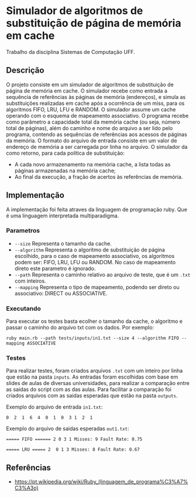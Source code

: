 # Simulador de algoritmos de substituição de página de memória em cache

Trabalho da disciplina Sistemas de Computação UFF.

## Descrição

O projeto consiste em um simulador de algoritmos de substituição de página de memória em cache. 
O simulador recebe como entrada a sequência de referências às páginas de memória (endereços), e
simula as substituições realizadas em cache após a ocorrência de um miss, para os algoritmos
FIFO, LRU, LFU e RANDOM. O simulador assume um cache operando com o esquema de
mapeamento associativo. O programa recebe como parâmetro a capacidade total da memória
cache (ou seja, número total de páginas), além do caminho e nome do arquivo a ser lido pelo
programa, contendo as sequências de referências aos acessos de páginas da memória. O formato do
arquivo de entrada consiste em um valor de endereço de memória a ser carregada por linha no
arquivo. O simulador da como retorno, para cada política de substituição:
* A cada novo armazenamento na memória cache, a lista todas as páginas armazenadas na
memória cache;
* Ao final da execução, a fração de acertos às referências de memória.


## Implementação

A implementação foi feita atraves da linguagem de programação ruby. Que é uma linguagem interpretada multiparadigma.

### Parametros

* `--size` Representa o tamanho da cache.
* `--algorithm` Representa o algoritmo de substituição de página escolhido, para o caso de mapeamento associativo, os algoritmos podem ser: FIFO, LRU, LFU ou RANDOM. No caso de mapeamento direto este parametro é ignorado.
* `--path` Representa o caminho relativo ao arquivo de teste, que é um `.txt` com inteiros.
* `--mapping` Representa o tipo de mapeamento, podendo ser direto ou associativo: DIRECT ou ASSOCIATIVE.

### Executando 

Para executar os testes basta ecolher o tamanho da cache, o algoritmo e passar o caminho do arquivo txt com os dados. Por exemplo:

`ruby main.rb --path tests/inputs/in1.txt --size 4 --algorithm FIFO --mapping ASSOCIATIVE`

### Testes

Para realizar testes, foram criados arquivos `.txt` com um inteiro por linha que estão na pasta `inputs`. As entradas foram escolhidas com base em slides de aulas de diversas universidades, para realizar a comparação entre as saidas do script com as das aulas. Para facilitar a comparação foi  criados arquivos com as saidas esperadas que estão na pasta `outputs`.

Exemplo do arquivo de entrada `in1.txt`:

``
0 
2 
1 
6 
4 
0 
1 
0 
3
1 
2 
1
``

Exemplo do arquivo de saidas esperadas `out1.txt`:

``
===== FIFO ======
2
0
3
1
Misses: 9
Fault Rate: 0.75
``

``
===== LRU =====
2 
0
1
3
Misses: 8
Fault Rate: 0.67
``


## Referências
* https://pt.wikipedia.org/wiki/Ruby_(linguagem_de_programa%C3%A7%C3%A3o)
